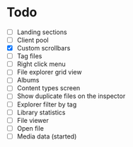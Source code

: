 # Todo

- [ ] Landing sections
- [ ] Client pool
- [x] Custom scrollbars
- [ ] Tag files
- [ ] Right click menu
- [ ] File explorer grid view
- [ ] Albums
- [ ] Content types screen
- [ ] Show duplicate files on the inspector
- [ ] Explorer filter by tag
- [ ] Library statistics
- [ ] File viewer
- [ ] Open file
- [ ] Media data (started)
